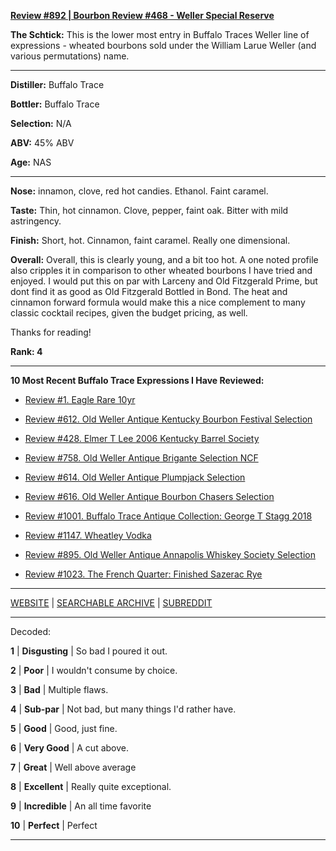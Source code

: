 
[**Review #892 | Bourbon Review #468 - Weller Special Reserve**]( https://t8ke.review/review-892-weller-special-reserve/)

**The Schtick:** This is the lower most entry in Buffalo Traces Weller line of expressions - wheated bourbons sold under the William Larue Weller (and various permutations) name. 

-----

**Distiller:** Buffalo Trace

**Bottler:** Buffalo Trace

**Selection:** N/A

**ABV:**  45% ABV

**Age:** NAS 

-----

**Nose:**  innamon, clove, red hot candies. Ethanol. Faint caramel.

**Taste:** Thin, hot cinnamon. Clove, pepper, faint oak. Bitter with mild astringency.

**Finish:** Short, hot. Cinnamon, faint caramel. Really one dimensional.

**Overall:** Overall, this is clearly young, and a bit too hot. A one noted profile also cripples it in comparison to other wheated bourbons I have tried and enjoyed. I would put this on par with Larceny and Old Fitzgerald Prime, but dont find it as good as Old Fitzgerald Bottled in Bond. The heat and cinnamon forward formula would make this a nice complement to many classic cocktail recipes, given the budget pricing, as well.  

Thanks for reading!

**Rank: 4**

----- 

**10 Most Recent Buffalo Trace Expressions I Have Reviewed:** 

- [Review #1. Eagle Rare 10yr]( https://t8ke.review) 

- [Review #612. Old Weller Antique Kentucky Bourbon Festival Selection]( https://t8ke.review/review-612-old-weller-antique-kentucky-bourbon-festival/) 

- [Review #428. Elmer T Lee 2006 Kentucky Barrel Society]( https://t8ke.review/review-428-elmer-t-lee-2006/) 

- [Review #758. Old Weller Antique Brigante Selection NCF]( https://t8ke.review/review-758-old-weller-antique-ncf-brigante-selection/) 

- [Review #614. Old Weller Antique Plumpjack Selection]( https://t8ke.review/review-614-old-weller-antique-plumpjack-ncf/) 

- [Review #616. Old Weller Antique Bourbon Chasers Selection]( https://t8ke.review/review-616-old-weller-antique-bourbon-chasers/) 

- [Review #1001. Buffalo Trace Antique Collection: George T Stagg 2018]( https://t8ke.review/review-1001-buffalo-trace-antique-collection-2018-george-t-stagg-2018/) 

- [Review #1147. Wheatley Vodka]( https://t8ke.review/review-1147-wheatley-vodka/) 

- [Review #895. Old Weller Antique Annapolis Whiskey Society Selection]( https://t8ke.review/review-895-old-weller-antique-ncf-annapolis-whisky-society-selection/) 

- [Review #1023. The French Quarter: Finished Sazerac Rye]( https://t8ke.review/review-1023-the-french-quarter-finished-sazerac-rye/) 

-----

[WEBSITE](https://t8ke.review) | [SEARCHABLE ARCHIVE](https://t8ke.review/review-archive/) | [SUBREDDIT](https://reddit.com/r/t8kereviews)

-----

Decoded:

**1** | **Disgusting** | So bad I poured it out.

**2** | **Poor** | I wouldn't consume by choice.

**3** | **Bad** | Multiple flaws.

**4** | **Sub-par** | Not bad, but many things I'd rather have.

**5** | **Good** | Good, just fine.

**6** | **Very Good** | A cut above.

**7** | **Great** | Well above average

**8** | **Excellent** | Really quite exceptional.

**9** | **Incredible** | An all time favorite

**10** | **Perfect** | Perfect

----

